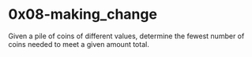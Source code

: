 # 0x08-making_change

Given a pile of coins of different values, determine the fewest number of coins needed to meet a given amount total.
